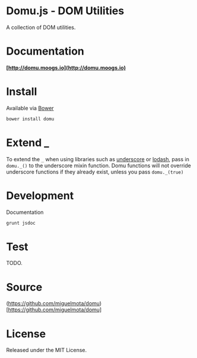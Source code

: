 # Domu.js - DOM Utilities

A collection of DOM utilities.

# Documentation

**[http://domu.moogs.io](http://domu.moogs.io)**

# Install

Available via [Bower](http://bower.io/)

```bash
bower install domu
```

# Extend _

To extend the `_` when using libraries such as [underscore](http://underscorejs.org/) or [lodash](http://lodash.com/), pass in `domu._()` to the underscore mixin function. Domu functions will not override underscore functions if they already exist, unless you pass `domu._(true)`

# Development

Documentation

```bash
grunt jsdoc
```

# Test

TODO.

# Source

(https://github.com/miguelmota/domu)[https://github.com/miguelmota/domu]

# License

Released under the MIT License.
